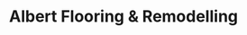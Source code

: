 ---
title: "Albert Flooring & Remodelling"
url: /fauquier/albert-flooring-und-remodelling/
shop: Küchen
---